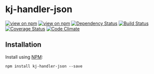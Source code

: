 # kj-handler-json
[![view on npm](http://img.shields.io/npm/v/kj-handler-json.svg)](https://www.npmjs.org/package/kj-handler-json)
[![view on npm](https://img.shields.io/npm/dm/kj-handler-json.svg)](https://www.npmjs.org/package/kj-handler-json)
[![Dependency Status](https://david-dm.org/ronelliott/kj-handler-json.svg)](https://david-dm.org/ronelliott/kj-handler-json)
[![Build Status](https://travis-ci.org/ronelliott/kj-handler-json.png)](https://travis-ci.org/ronelliott/kj-handler-json)
[![Coverage Status](https://coveralls.io/repos/ronelliott/kj-handler-json/badge.svg?branch=master)](https://coveralls.io/r/ronelliott/kj-handler-json?branch=master)
[![Code Climate](https://codeclimate.com/github/ronelliott/kj-handler-json/badges/gpa.svg)](https://codeclimate.com/github/ronelliott/kj-handler-json)


## Installation
Install using [NPM](https://github.com/isaacs/npm):

    npm install kj-handler-json --save
